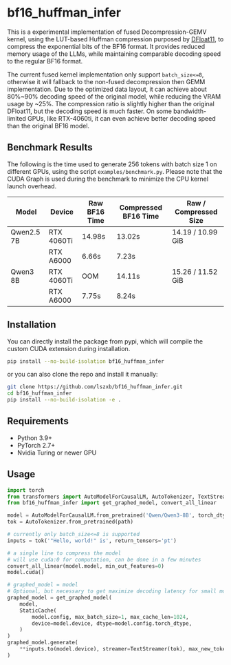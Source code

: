 # bf16_huffman_infer

This is a experimental implementation of fused Decompression-GEMV kernel, using the LUT-based Huffman compression purposed by [DFloat11](https://github.com/LeanModels/DFloat11), to compress the exponential bits of the BF16 format. It provides reduced memory usage of the LLMs, while maintaining comparable decoding speed to the regular BF16 format.

The current fused kernel implementation only support `batch_size<=8`, otherwise it will fallback to the non-fused decompression then GEMM implementation. Due to the optimized data layout, it can achieve about 80%~90% decoding speed of the original model, while reducing the VRAM usage by ~25%. The compression ratio is slightly higher than the original DFloat11, but the decoding speed is much faster. On some bandwidth-limited GPUs, like RTX-4060ti, it can even achieve better decoding speed than the original BF16 model.


## Benchmark Results

The following is the time used to generate 256 tokens with batch size 1 on different GPUs, using the script `examples/benchmark.py`. Please note that the CUDA Graph is used during the benchmark to minimize the CPU kernel launch overhead.

| Model      | Device     | Raw BF16 Time | Compressed BF16 Time | Raw / Compressed Size |
| ---------- | ---------- | ------------- | -------------------- | --------------------- |
| Qwen2.5 7B | RTX 4060Ti | 14.98s        | 13.02s               | 14.19 / 10.99 GiB     |
|            | RTX A6000  | 6.66s         | 7.23s                |                       |
| Qwen3 8B   | RTX 4060Ti | OOM           | 14.11s               | 15.26 / 11.52 GiB     |
|            | RTX A6000  | 7.75s         | 8.24s                |                       |


## Installation

You can directly install the package from pypi, which will compile the custom CUDA extension during installation.
```bash
pip install --no-build-isolation bf16_huffman_infer
```
or you can also clone the repo and install it manually:
```bash
git clone https://github.com/lszxb/bf16_huffman_infer.git
cd bf16_huffman_infer
pip install --no-build-isolation -e .
```


## Requirements
- Python 3.9+
- PyTorch 2.7+
- Nvidia Turing or newer GPU


## Usage

```python
import torch
from transformers import AutoModelForCausalLM, AutoTokenizer, TextStreamer, StaticCache
from bf16_huffman_infer import get_graphed_model, convert_all_linear

model = AutoModelForCausalLM.from_pretrained('Qwen/Qwen3-8B', torch_dtype='auto')
tok = AutoTokenizer.from_pretrained(path)

# currently only batch_size<=8 is supported
inputs = tok('"Hello, world!" is', return_tensors='pt')

# a single line to compress the model
# will use cuda:0 for computation, can be done in a few minutes
convert_all_linear(model.model, min_out_features=0)
model.cuda()

# graphed_model = model
# Optional, but necessary to get maximize decoding latency for small models
graphed_model = get_graphed_model(
    model,
    StaticCache(
        model.config, max_batch_size=1, max_cache_len=1024,
        device=model.device, dtype=model.config.torch_dtype,
    )
)
graphed_model.generate(
    **inputs.to(model.device), streamer=TextStreamer(tok), max_new_tokens=128,
)
```

